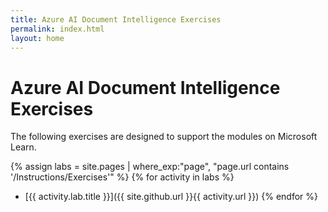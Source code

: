 ```yaml
---
title: Azure AI Document Intelligence Exercises
permalink: index.html
layout: home
---
```


# Azure AI Document Intelligence Exercises

The following exercises are designed to support the modules on Microsoft Learn.


{% assign labs = site.pages | where_exp:"page", "page.url contains '/Instructions/Exercises'" %}
{% for activity in labs  %}
- [{{ activity.lab.title }}]({{ site.github.url }}{{ activity.url }})
{% endfor %}
